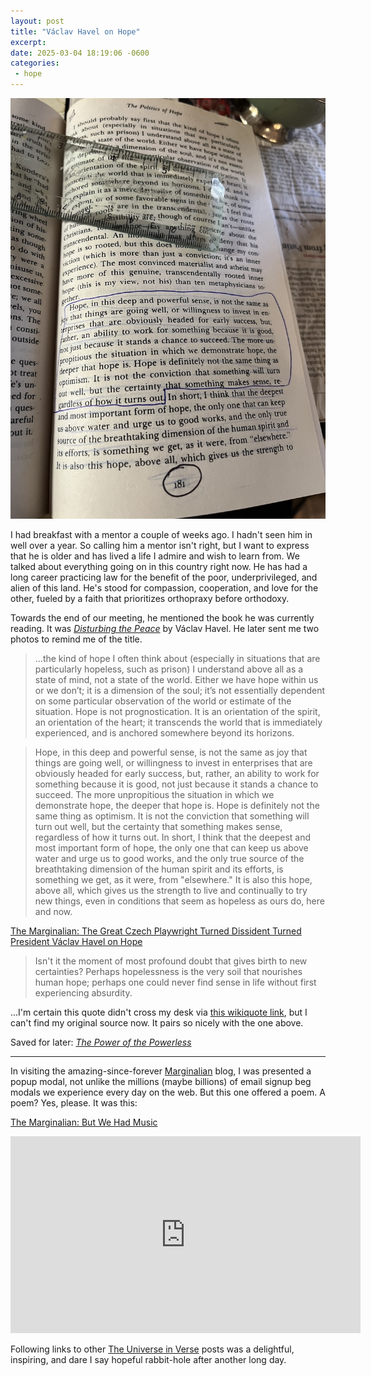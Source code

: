 ```yaml
---
layout: post
title: "Václav Havel on Hope"
excerpt: 
date: 2025-03-04 18:19:06 -0600
categories: 
 - hope
---
```


![](/assets/2025/03/havel.jpg)

I had breakfast with a mentor a couple of weeks ago. I hadn't seen him in well over a year. So calling him a mentor isn't right, but I want to express that he is older and has lived a life I admire and wish to learn from. We talked about everything going on in this country right now. He has had a long career practicing law for the benefit of the poor, underprivileged, and alien of this land. He's stood for compassion, cooperation, and love for the other, fueled by a faith that prioritizes orthopraxy before orthodoxy.

Towards the end of our meeting, he mentioned the book he was currently reading. It was _[Disturbing the Peace](https://havelcenter.org/2015/05/04/disturbing-the-peace/)_ by Václav Havel. He later sent me two photos to remind me of the title.

> ...the kind of hope I often think about (especially in situations that are particularly hopeless, such as prison) I understand above all as a state of mind, not a state of the world. Either we have hope within us or we don’t; it is a dimension of the soul; it’s not essentially dependent on some particular observation of the world or estimate of the situation. Hope is not prognostication. It is an orientation of the spirit, an orientation of the heart; it transcends the world that is immediately experienced, and is anchored somewhere beyond its horizons.

> Hope, in this deep and powerful sense, is not the same as joy that things are going well, or willingness to invest in enterprises that are obviously headed for early success, but, rather, an ability to work for something because it is good, not just because it stands a chance to succeed. The more unpropitious the situation in which we demonstrate hope, the deeper that hope is. Hope is definitely not the same thing as optimism. It is not the conviction that something will turn out well, but the certainty that something makes sense, regardless of how it turns out. In short, I think that the deepest and most important form of hope, the only one that can keep us above water and urge us to good works, and the only true source of the breathtaking dimension of the human spirit and its efforts, is something we get, as it were, from "elsewhere." It is also this hope, above all, which gives us the strength to live and continually to try new things, even in conditions that seem as hopeless as ours do, here and now.

[The Marginalian: The Great Czech Playwright Turned Dissident Turned President Václav Havel on Hope](https://www.themarginalian.org/2019/09/22/vaclav-havel-hope/)

> Isn't it the moment of most profound doubt that gives birth to new certainties? Perhaps hopelessness is the very soil that nourishes human hope; perhaps one could never find sense in life without first experiencing absurdity.

...I'm certain this quote didn't cross my desk via [this wikiquote link](https://en.wikiquote.org/wiki/V%C3%A1clav_Havel), but I can't find my original source now. It pairs so nicely with the one above.

Saved for later: _[The Power of the Powerless](https://web.archive.org/web/20120107141633/http://www.vaclavhavel.cz/showtrans.php?cat=clanky&val=72_aj_clanky.html&typ=HTML)_

---

In visiting the amazing-since-forever [Marginalian](https://www.themarginalian.org/) blog, I was presented a popup modal, not unlike the millions (maybe billions) of email signup beg modals we experience every day on the web. But this one offered a poem. A poem? Yes, please. It was this:

[The Marginalian: But We Had Music](https://www.themarginalian.org/2024/04/06/but-we-had-music/)

<iframe width="560" height="315" src="https://www.youtube-nocookie.com/embed/-akjypHazAM?si=ljtjILfH9m2D2ivK" title="YouTube video player" frameborder="0" allow="accelerometer; autoplay; clipboard-write; encrypted-media; gyroscope; picture-in-picture; web-share" referrerpolicy="strict-origin-when-cross-origin" allowfullscreen></iframe>

Following links to other [The Universe in Verse](https://www.themarginalian.org/the-universe-in-verse/) posts was a delightful, inspiring, and dare I say hopeful rabbit-hole after another long day.
